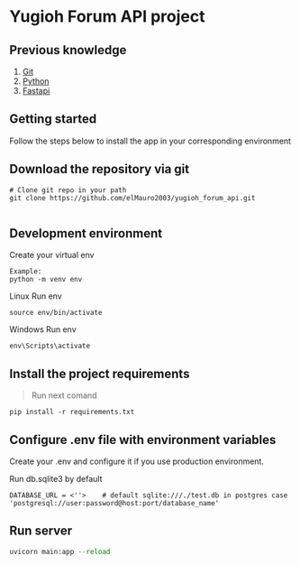 # Yugioh Forum API project

## Previous knowledge
<!-- UL -->
1. [Git](https://github.com/)
2. [Python](https://www.python.org/)
3. [Fastapi](https://fastapi.tiangolo.com/)

## Getting started

Follow the steps below to install the app in your corresponding environment

## Download the repository via git

```
# Clone git repo in your path
git clone https://github.com/elMauro2003/yugioh_forum_api.git
      
```

## Development environment 

Create your virtual env 

```
Example:
python -m venv env    
```
Linux Run env
```
source env/bin/activate
```

Windows Run env
```
env\Scripts\activate
```


## Install the project requirements

>Run next comand 
```
pip install -r requirements.txt
```

## Configure .env file with environment variables


Create your .env and configure it if you use production environment. 

Run db.sqlite3 by default

```
DATABASE_URL = <''>    # default sqlite:///./test.db in postgres case 'postgresql://user:password@host:port/database_name'

```


## Run server

```python
uvicorn main:app --reload
```